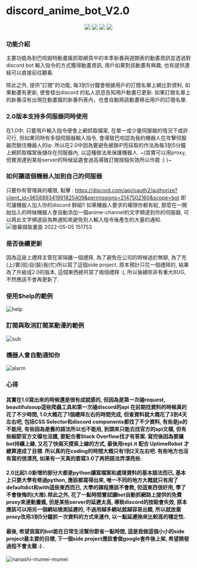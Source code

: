 # discord_anime_bot_V2.0

<p align="center">

<img src="https://img.shields.io/badge/made%20by-Alone-blue.svg" >

<img src="https://img.shields.io/badge/python-3.10.2-green.svg">
  
<img src="https://img.shields.io/badge/discord.py-1.7.3-green.svg">
 
<img src="https://badges.frapsoft.com/os/v1/open-source.svg?v=103" >

</p>

### 功能介紹
主要功能為到巴哈姆特動畫瘋抓取網頁中的本季新番與週期表的動畫資訊並透過對discord bot 輸入指令的方式獲得動畫資訊, 用戶如果對該動畫有興趣, 也有提供連結可以直接前往觀看.

除此之外, 提供"訂閱"的功能, 每3到5分鐘會根據用戶的訂閱名單上網比對資料, 如果動畫有更新, 便會發出discord 的私人訊息告知用戶動畫已更新.
如果訂閱名單上的新番沒有出現在動畫瘋的新番列表內，也會自動將該動畫移出用戶的訂閱名單.

### 2.0版本支持多伺服器同時使用
在1.0中, 只要用戶輸入指令便會上網抓取檔案, 在單一或少量伺服器的情況下或許可行, 但如果同時有多個伺服器輸入指令, 會導致巴哈認為我的機器人在攻擊伺服器而鎖住機器人的ip.
所以在2.0中因為要避免被鎖iP而採取的作法為每3到5分鐘上網抓取檔案後儲存在伺服器內, 以這種做法來保護機器人.
~(其實可以用proxy, 但實測連到某些server的時候延遲會過高導致訂閱按鈕失效所以作罷 :) )~

### 如何讓這個機器人加到自己的伺服器
只要你有管理員的權限, 點擊 : https://discord.com/api/oauth2/authorize?client_id=965889341991825409&permissions=2147502160&scope=bot 即可讓機器人加入你的discord 群組!!
如果機器人要求的權限你都有給, 那麼在一開始加入的時候機器人會自動添加一個anime-channel的文字頻道到你的伺服器, 可以將此文字頻道設為無通知來避免別人輸入指令後產生的大量的通知.
![螢幕擷取畫面 2022-05-05 151753](https://user-images.githubusercontent.com/90964498/166877800-56491f9f-0eb6-4a19-b0cf-9a62eb60414f.jpg)

### 是否後續更新
因為這是上禮拜主管在家隔離一個禮拜, 為了避免在公司的時候過於無聊, 為了充(上)實(班)自(裝)我(忙)所以寫了這個side project, 原本預計只花一個禮拜的, 結果為了升級成2.0的版本, 這個東西總共寫了兩個禮拜 :(, 所以後續除非有重大BUG, 不然應該不會再更新了.

### 使用$help的範例
![help](https://user-images.githubusercontent.com/90964498/166421108-dcec8838-60a1-40e0-a832-0a10d9d54e9d.gif)

### 訂閱與取消訂閱某動漫的範例
![sub](https://user-images.githubusercontent.com/90964498/166874343-0a1af364-e6be-4565-9267-168b1d9ef8a8.gif)

### 機器人會自動通知你
![alarm](https://user-images.githubusercontent.com/90964498/166874204-902ceadc-7a78-4f9b-a186-b3428cd14cd3.jpg)

### 心得
#### 其實在1.0寫出來的時候還是很有成就感的, 但因為是第一次碰request, beautifulsoup這些爬蟲工具和第一次碰discord的api 在前期找資料的時候真的花了不少時間, 1.0大概花了1個禮拜左右的時間完成, 但查資料就大概花了3到4天左右吧, 包括CSS Selector和discord components都找了不少資料, 有些是js的不能用, 有些因為是舊的語法所以也不能用, 到頭來只能去找官方的api文檔, 但有些細節官方文檔也沒講, 要配合著Stack Overflow找才有答案. 寫完後因為要讓bot持續上線, 又花了快兩天摸索上線的方式, 最後用repl.it 配合 UptimeRobot 才總算達成了目標. 所以真的在coding的時間大概只有1到2天左右吧. 有些地方也沒有寫的很漂亮, 如果有一天真的要寫3.0了再把語法弄漂亮些.

#### 2.0比起1.0新增的部分大都是python讀寫檔案和處理資料的基本語法而已, 基本上只要大學有修過python, 應該都寫得出來, 唯一不同的地方大概就只有用了defaultdict和with這些東西而已, 大學的課程應該不會教, 但這東西很好用, 學了不會後悔的(大推).除此之外, 花了一點時間嘗試讓bot自動抓網路上提供的免費proxy來連動畫瘋, 但是某些server的延遲太高, 導致discord的按鈕會失效, 原本應該可以用另一個網站檢測延遲的, 不過用越多網站就越容易出錯, 所以就放棄proxy改用3到5分鐘抓一次資料的方式來運作, 以一點延遲換來比較高的穩定性.

#### 最後, 希望我寫的bot能在日常生活幫你節省一點時間, 這是我做這個小小的side project最主要的目標, 下一個side project應該會做google套件後上架, 希望開發過程不會太難 :) .

![nanashi-mumei-mumei](https://user-images.githubusercontent.com/90964498/166890826-c5763d34-179d-4eda-95d5-533aadbeae08.gif)
